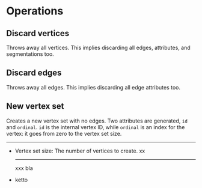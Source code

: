 # Operations

## Discard vertices

Throws away all vertices. This implies discarding all edges, attributes, and segmentations too.

## Discard edges

Throws away all edges. This implies discarding all edge attributes too.

## New vertex set

Creates a new vertex set with no edges. Two attributes are generated, `id` and `ordinal`. `id`
is the internal vertex ID, while `ordinal` is an index for the vertex: it goes from zero to the
vertex set size.

---

 - <span class="param" name="size">Vertex set size</span>: The number of vertices to create.
   xx

   ---

   xxx
   bla
 - ketto
